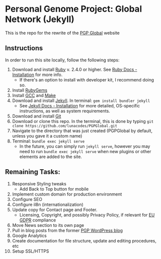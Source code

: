 # Personal Genome Project: Global Network (Jekyll)

This is the repo for the rewrite of the [PGP Global](https://www.personalgenomes.org/) website

## Instructions

In order to run this site locally, follow the following steps:

1. Download and install [Ruby](https://www.ruby-lang.org/en/downloads/) v. 2.4.0 or higher. See [Ruby Docs - Installation](https://www.ruby-lang.org/en/documentation/installation/) for more info.
    * If there's an option to install with developer kit, I recommend doing so.
2. Install [RubyGems](https://rubygems.org/pages/download)
3. Install [GCC](https://gcc.gnu.org/install/) and [Make](https://www.gnu.org/software/make/)
4. Download and install [Jekyll](https://jekyllrb.com/). In terminal: `gem install bundler jekyll`
    * See [Jekyll Docs - Installation](https://jekyllrb.com/docs/installation/#requirements) for more detailed, OS-specific instructions, as well as system requirements.
5. Download and install [Git](https://git-scm.com/downloads)
6. Download or clone this repo. In the terminal, this is done by typing `git clone https://github.com/lunacodes/PGPGlobal.git`
7. Navigate to the directory that was just created (PGPGlobal by default, unless you gave it a custom name)
8. Terminal: `bundle exec jekyll serve`
    * In the future, you can simply run `jekyll serve`, however you may need to run `bundle exec jekyll serve` when new plugins or other elements are added to the site.

## Remaining Tasks:

1. Responsive Styling tweaks
    * Add Back to Top button for mobile
2. Implement custom domain for production environment
3. Configure SEO
3. Configure il8n (internationalization)
4. Update copy for Contact page and Footer.
    * Licensing, Copyright, and possibly Privacy Policy, if relevant for [EU GDPR](https://eugdpr.org/) compliance
5. Move News section to its own page
6. Pull in blog posts from the former [PGP WordPress blog](https://personalgenomes.wordpress.com/)
7. Google Analytics
8. Create documentation for file structure, update and editing procedures, etc
9. Setup SSL/HTTPS
